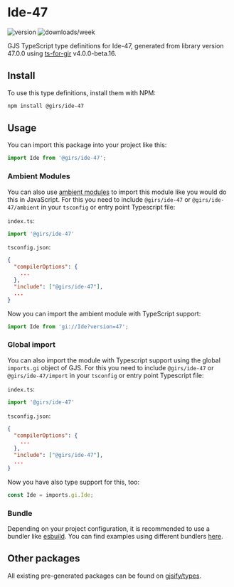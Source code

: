 
# Ide-47

![version](https://img.shields.io/npm/v/@girs/ide-47)
![downloads/week](https://img.shields.io/npm/dw/@girs/ide-47)


GJS TypeScript type definitions for Ide-47, generated from library version 47.0.0 using [ts-for-gir](https://github.com/gjsify/ts-for-gir) v4.0.0-beta.16.


## Install

To use this type definitions, install them with NPM:
```bash
npm install @girs/ide-47
```

## Usage

You can import this package into your project like this:
```ts
import Ide from '@girs/ide-47';
```

### Ambient Modules

You can also use [ambient modules](https://github.com/gjsify/ts-for-gir/tree/main/packages/cli#ambient-modules) to import this module like you would do this in JavaScript.
For this you need to include `@girs/ide-47` or `@girs/ide-47/ambient` in your `tsconfig` or entry point Typescript file:

`index.ts`:
```ts
import '@girs/ide-47'
```

`tsconfig.json`:
```json
{
  "compilerOptions": {
    ...
  },
  "include": ["@girs/ide-47"],
  ...
}
```

Now you can import the ambient module with TypeScript support: 

```ts
import Ide from 'gi://Ide?version=47';
```

### Global import

You can also import the module with Typescript support using the global `imports.gi` object of GJS.
For this you need to include `@girs/ide-47` or `@girs/ide-47/import` in your `tsconfig` or entry point Typescript file:

`index.ts`:
```ts
import '@girs/ide-47'
```

`tsconfig.json`:
```json
{
  "compilerOptions": {
    ...
  },
  "include": ["@girs/ide-47"],
  ...
}
```

Now you have also type support for this, too:

```ts
const Ide = imports.gi.Ide;
```

### Bundle

Depending on your project configuration, it is recommended to use a bundler like [esbuild](https://esbuild.github.io/). You can find examples using different bundlers [here](https://github.com/gjsify/ts-for-gir/tree/main/examples).

## Other packages

All existing pre-generated packages can be found on [gjsify/types](https://github.com/gjsify/types).

